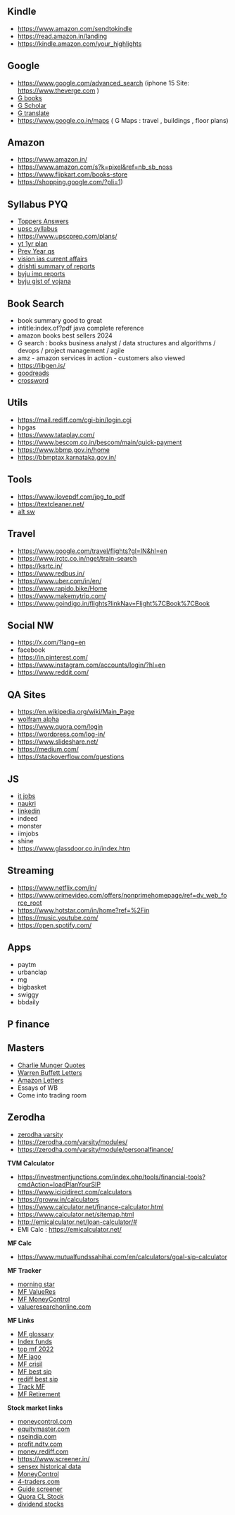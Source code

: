 ## Kindle
* https://www.amazon.com/sendtokindle
* https://read.amazon.in/landing
* https://kindle.amazon.com/your_highlights

## Google
* https://www.google.com/advanced_search (iphone 15 Site: https://www.theverge.com )
* [G books](https://books.google.com/)
* [G Scholar](https://scholar.google.com/)
* [G translate](https://translate.google.co.in/?sl=auto&tl=kn&text=hello%20world&op=translate)
* https://www.google.co.in/maps ( G Maps : travel , buildings , floor plans)

## Amazon
* https://www.amazon.in/
* https://www.amazon.com/s?k=pixel&ref=nb_sb_noss
* https://www.flipkart.com/books-store
* https://shopping.google.com/?pli=1)

## Syllabus PYQ
* [Toppers Answers](http://www.visionias.in/resources/toppers_answers.php)
* [upsc syllabus](https://vajiramandravi.com/upsc-syllabus/)
* https://www.upscprep.com/plans/
* [yt 1yr plan](https://www.youtube.com/watch?v=5ks1UHwXrK8&list=PLmMyXRtEtJEa6xb8Aoox6hsqQEbD8udUy&index=8&pp=gAQBiAQB)
* [Prev Year qs](https://upsc.gov.in/examinations/previous-question-papers)
* [vision ias current affairs](https://www.visionias.in/resources/current_affairs.php?c=ca)
* [drishti summary of reports](https://www.drishtiias.com/summary-of-important-reports)
* [byju imp reports](https://byjus.com/free-ias-prep/international-organization-reports/)
* [byju gist of yojana](https://byjus.com/free-ias-prep/gist-of-yojana/)



## Book Search
* book summary good to great
* intitle:index.of?pdf java complete reference
* amazon books best sellers 2024
* G search : books business analyst / data structures and algorithms / devops / project management / agile 
* amz - amazon services in action - customers also viewed
* https://libgen.is/
* [goodreads](https://www.goodreads.com/)
* [crossword](https://www.crossword.in/collections/books)

## Utils
* https://mail.rediff.com/cgi-bin/login.cgi
* hpgas
* https://www.tataplay.com/
* https://www.bescom.co.in/bescom/main/quick-payment
* https://www.bbmp.gov.in/home
* https://bbmptax.karnataka.gov.in/

## Tools
* https://www.ilovepdf.com/jpg_to_pdf
* https://textcleaner.net/
* [alt sw](https://alternative.me/)

## Travel 
* https://www.google.com/travel/flights?gl=IN&hl=en
* https://www.irctc.co.in/nget/train-search
* https://ksrtc.in/
* https://www.redbus.in/
* https://www.uber.com/in/en/
* https://www.rapido.bike/Home
* https://www.makemytrip.com/
* https://www.goindigo.in/flights?linkNav=Flight%7CBook%7CBook


## Social NW
* https://x.com/?lang=en
* facebook
* https://in.pinterest.com/
* https://www.instagram.com/accounts/login/?hl=en
* https://www.reddit.com/

## QA Sites
* https://en.wikipedia.org/wiki/Main_Page
* [wolfram alpha](https://www.wolframalpha.com/)
* https://www.quora.com/login
* https://wordpress.com/log-in/
* https://www.slideshare.net/
* https://medium.com/
* https://stackoverflow.com/questions


## JS
* [it jobs](https://www.itjobswatch.co.uk/)
* [naukri](https://www.naukri.com/)
* [linkedin](https://www.linkedin.com/login)
* indeed
* monster
* iimjobs
* shine
* https://www.glassdoor.co.in/index.htm


## Streaming
* https://www.netflix.com/in/
* https://www.primevideo.com/offers/nonprimehomepage/ref=dv_web_force_root
* https://www.hotstar.com/in/home?ref=%2Fin
* https://music.youtube.com/
* https://open.spotify.com/

## Apps
* paytm
* urbanclap
* mg
* bigbasket
* swiggy
* bbdaily


## P finance
## Masters
* [Charlie Munger Quotes](https://tradingqna.com/t/charlie-mungers-100-quotes/139556)
* [Warren Buffett Letters](https://www.berkshirehathaway.com/letters/letters.html)
* [Amazon Letters](https://ir.aboutamazon.com/annual-reports-proxies-and-shareholder-letters/default.aspx)
* Essays of WB
* Come into trading room

## Zerodha
* [zerodha varsity](https://zerodha.com/varsity/)
* https://zerodha.com/varsity/modules/
* https://zerodha.com/varsity/module/personalfinance/

**TVM Calculator**
* https://investmentjunctions.com/index.php/tools/financial-tools?cmdAction=loadPlanYourSIP
* https://www.icicidirect.com/calculators
* https://groww.in/calculators
* https://www.calculator.net/finance-calculator.html
* https://www.calculator.net/sitemap.html
* http://emicalculator.net/loan-calculator/#
* EMI Calc : https://emicalculator.net/

**MF Calc**
* https://www.mutualfundssahihai.com/en/calculators/goal-sip-calculator

**MF Tracker**
* [morning star](https://www.morningstar.in/funds.aspx)
* [MF ValueRes](https://www.valueresearchonline.com/funds/best-mutual-funds/)
* [MF MoneyControl](https://www.moneycontrol.com/mutual-funds/find-fund/)
* [valueresearchonline.com](http://valueresearchonline.com/)

**MF Links**
* [MF glossary](https://cafemutual.com/glossary)
* [Index funds](https://in.investing.com/analysis/2-nifty-50-index-funds-with-lowest-expense-ratio-200593101)
* [top mf 2022](https://bemoneyaware.com/top-mutual-funds/)
* [MF jago](https://www.jagoinvestor.com/2012/05/mutual-funds-performance-vs-benchmark.html)
* [MF crisil](https://www.crisil.com/en/home/what-we-do/financial-products/mf-ranking.html)
* [MF best sip](https://www.etmoney.com/mutual-funds/featured/best-sip-funds/18)
* [rediff best sip](https://m.rediff.com/amp/getahead/report/the-best-sip-for-long-term-investment/20231031.htm)
* [Track MF](https://www.personalfn.com/dwl/Mutual-Funds/5-effective-ways-to-track-your-mutual-fund-investment-performance)
* [MF Retirement](https://economictimes.indiatimes.com/markets/expert-view/can-one-retire-just-by-investing-in-mutual-funds-atul-shinghal-explains/articleshow/98532487.cms)

**Stock market links**
* [moneycontrol.com](http://moneycontrol.com/)
* [equitymaster.com](http://equitymaster.com/)
* [nseindia.com](http://nseindia.com/)
* [profit.ndtv.com](http://profit.ndtv.com/)
* [money.rediff.com](http://money.rediff.com/)
* https://www.screener.in/
* [sensex historical data](https://in.investing.com/indices/sensex-historical-data)
* [MoneyControl](https://www.moneycontrol.com/stocksmarketsindia/)
* [4-traders.com](http://4-traders.com/)
* [Guide screener](https://www.screener.in/guides/creating-screens/)
* [Quora CL Stock](https://www.quora.com/What-is-your-investment-checklist-before-you-buy-a-stock)
* [dividend stocks](https://www.equitymaster.com/detail.asp?date=12/22/2023&story=2&title=Highest-Dividend-Paying-Stocks-in-India-2024-for-Long-Term-Investment)

